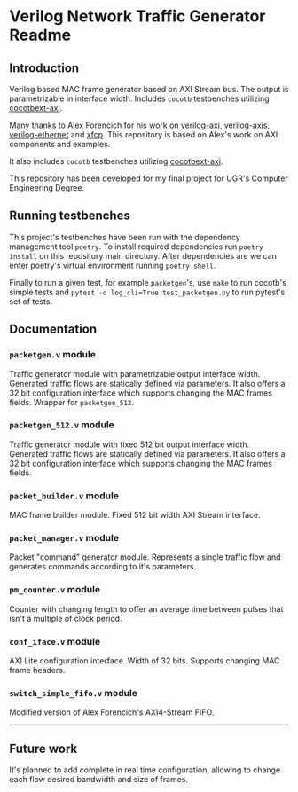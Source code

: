 # Verilog Network Traffic Generator Readme

## Introduction

Verilog based MAC frame generator based on AXI Stream bus. The output is parametrizable in interface width. Includes `cocotb` testbenches utilizing [cocotbext-axi](https://github.com/alexforencich/cocotbext-axi).

Many thanks to Alex Forencich for his work on [verilog-axi](https://github.com/alexforencich/verilog-axi), [verilog-axis](https://github.com/alexforencich/verilog-axis), [verilog-ethernet](https://github.com/alexforencich/verilog-ethernet) and [xfcp](https://github.com/alexforencich/xfcp). This repository is based on Alex's work on AXI components and examples.

It also includes `cocotb` testbenches utilizing [cocotbext-axi](https://github.com/alexforencich/cocotbext-axi).

This repository has been developed for my final project for UGR's Computer Engineering Degree.

## Running testbenches

This project's testbenches have been run with the dependency management tool `poetry`. To install required dependencies run `poetry install` on this repository main directory. After dependencies are we can enter poetry's virtual environment running `poetry shell`.

Finally to run a given test, for example `packetgen`'s, use `make` to run cocotb's simple tests and `pytest -o log_cli=True test_packetgen.py` to run pytest's set of tests.

## Documentation

### `packetgen.v` module

Traffic generator module with parametrizable output interface width. Generated traffic flows are statically defined via parameters. It also offers a 32 bit configuration interface which supports changing the MAC frames fields. Wrapper for `packetgen_512`.

### `packetgen_512.v` module

Traffic generator module with fixed 512 bit output interface width. Generated traffic flows are statically defined via parameters. It also offers a 32 bit configuration interface which supports changing the MAC frames fields.

### `packet_builder.v` module

MAC frame builder module. Fixed 512 bit width AXI Stream interface.

### `packet_manager.v` module

Packet "command" generator module. Represents a single traffic flow and generates commands according to it's parameters.

### `pm_counter.v` module

Counter with changing length to offer an average time between pulses that isn't a multiple of clock period.

### `conf_iface.v` module

AXI Lite configuration interface. Width of 32 bits. Supports changing MAC frame headers.

### `switch_simple_fifo.v` module

Modified version of Alex Forencich's AXI4-Stream FIFO.

---
## Future work
It's planned to add complete in real time configuration, allowing to change each flow desired bandwidth and size of frames.